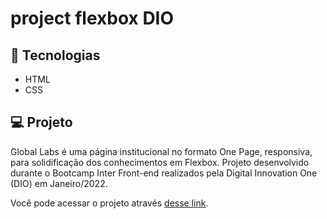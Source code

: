 # project flexbox DIO


## 🚀 Tecnologias
- HTML
- CSS


## 💻 Projeto
Global Labs é uma página institucional no formato One Page, responsiva, para solidificação dos conhecimentos em Flexbox. Projeto desenvolvido durante o Bootcamp Inter Front-end realizados pela Digital Innovation One (DIO) em Janeiro/2022.

Você pode acessar o projeto através [desse link](https://flex-turismo-seven.vercel.app/).
